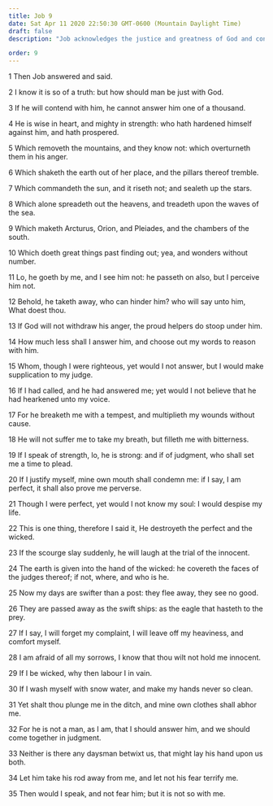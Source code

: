 ```yaml
---
title: Job 9
date: Sat Apr 11 2020 22:50:30 GMT-0600 (Mountain Daylight Time)
draft: false
description: "Job acknowledges the justice and greatness of God and concludes that man cannot contend against Him."

order: 9
---
```

    
1 Then Job answered and said.

2 I know it is so of a truth: but how should man be just with God.

3 If he will contend with him, he cannot answer him one of a thousand.

4 He is wise in heart, and mighty in strength: who hath hardened himself against him, and hath prospered.

5 Which removeth the mountains, and they know not: which overturneth them in his anger.

6 Which shaketh the earth out of her place, and the pillars thereof tremble.

7 Which commandeth the sun, and it riseth not; and sealeth up the stars.

8 Which alone spreadeth out the heavens, and treadeth upon the waves of the sea.

9 Which maketh Arcturus, Orion, and Pleiades, and the chambers of the south.

10 Which doeth great things past finding out; yea, and wonders without number.

11 Lo, he goeth by me, and I see him not: he passeth on also, but I perceive him not.

12 Behold, he taketh away, who can hinder him? who will say unto him, What doest thou.

13 If God will not withdraw his anger, the proud helpers do stoop under him.

14 How much less shall I answer him, and choose out my words to reason with him.

15 Whom, though I were righteous, yet would I not answer, but I would make supplication to my judge.

16 If I had called, and he had answered me; yet would I not believe that he had hearkened unto my voice.

17 For he breaketh me with a tempest, and multiplieth my wounds without cause.

18 He will not suffer me to take my breath, but filleth me with bitterness.

19 If I speak of strength, lo, he is strong: and if of judgment, who shall set me a time to plead.

20 If I justify myself, mine own mouth shall condemn me: if I say, I am perfect, it shall also prove me perverse.

21 Though I were perfect, yet would I not know my soul: I would despise my life.

22 This is one thing, therefore I said it, He destroyeth the perfect and the wicked.

23 If the scourge slay suddenly, he will laugh at the trial of the innocent.

24 The earth is given into the hand of the wicked: he covereth the faces of the judges thereof; if not, where, and who is he.

25 Now my days are swifter than a post: they flee away, they see no good.

26 They are passed away as the swift ships: as the eagle that hasteth to the prey.

27 If I say, I will forget my complaint, I will leave off my heaviness, and comfort myself.

28 I am afraid of all my sorrows, I know that thou wilt not hold me innocent.

29 If I be wicked, why then labour I in vain.

30 If I wash myself with snow water, and make my hands never so clean.

31 Yet shalt thou plunge me in the ditch, and mine own clothes shall abhor me.

32 For he is not a man, as I am, that I should answer him, and we should come together in judgment.

33 Neither is there any daysman betwixt us, that might lay his hand upon us both.

34 Let him take his rod away from me, and let not his fear terrify me.

35 Then would I speak, and not fear him; but it is not so with me.
